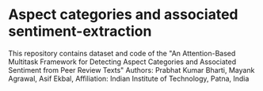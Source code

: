 # Aspect categories and associated sentiment-extraction
This repository contains dataset and code of the "An Attention-Based Multitask Framework for Detecting Aspect Categories and Associated Sentiment from Peer Review Texts" Authors: Prabhat Kumar Bharti,  Mayank Agrawal, Asif Ekbal, Affiliation: Indian Institute of Technology, Patna, India
